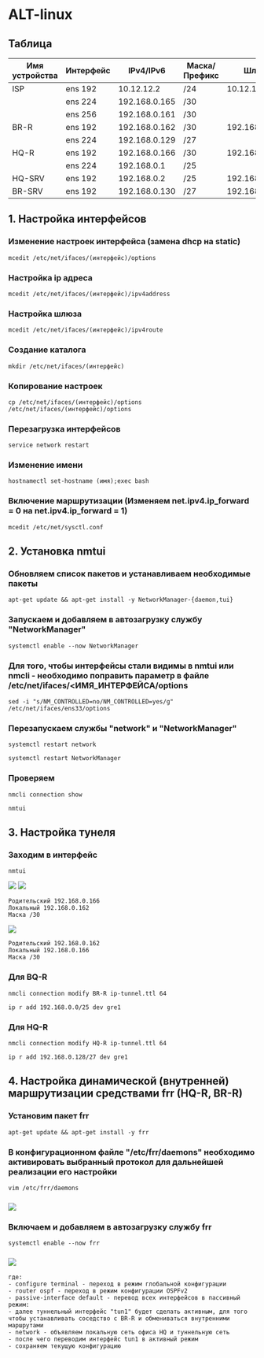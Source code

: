 # ALT-linux
## Таблица
| Имя устройства | Интерфейс | IPv4/IPv6 | Маска/Префикс | Шлюз |
| ------------- | ------------- | ------------- | ------------- | ------------- | 
| ISP | ens 192 | 10.12.12.2 | /24 | 10.12.12.254|
| | ens 224 | 192.168.0.165 | /30 | |
| | ens 256 | 192.168.0.161 | /30 | |
| BR-R | ens 192 | 192.168.0.162 | /30 | 192.168.0.161 |
| | ens 224 | 192.168.0.129 | /27 | |
| HQ-R | ens 192 | 192.168.0.166 | /30 | 192.168.0.165 |
| | ens 224 | 192.168.0.1 | /25 | |
| HQ-SRV | ens 192 | 192.168.0.2 | /25 | 192.168.0.1 |
| BR-SRV | ens 192 | 192.168.0.130 | /27 |192.168.0.129 |
## 1. Настройка интерфейсов
### Изменение настроек интерфейса (замена dhcp на static)
```
mcedit /etc/net/ifaces/(интерфейс)/options
```
### Настройка ip адреса
```
mcedit /etc/net/ifaces/(интерфейс)/ipv4address
```
### Настройка шлюза 
```
mcedit /etc/net/ifaces/(интерфейс)/ipv4route
```
### Создание каталога
```
mkdir /etc/net/ifaces/(интерфейс)
```
### Копирование настроек
```
cp /etc/net/ifaces/(интерфейс)/options /etc/net/ifaces/(интерфейс)/options
```
### Перезагрузка интерфейсов
```
service network restart
```
### Изменение имени
```
hostnamectl set-hostname (имя);exec bash
```
### Включение маршрутизации (Изменяем net.ipv4.ip_forward = 0 на net.ipv4.ip_forward = 1)
```
mcedit /etc/net/sysctl.conf
```
## 2. Установка nmtui
### Обновляем список пакетов и устанавливаем необходимые пакеты
```
apt-get update && apt-get install -y NetworkManager-{daemon,tui}
```
### Запускаем и добавляем в автозагрузку службу "NetworkManager"
```
systemctl enable --now NetworkManager
```
### Для того, чтобы интерфейсы стали видимы в nmtui или nmcli - необходимо поправить параметр в файле /etc/net/ifaces/<ИМЯ_ИНТЕРФЕЙСА/options
```
sed -i "s/NM_CONTROLLED=no/NM_CONTROLLED=yes/g" /etc/net/ifaces/ens33/options
```
### Перезапускаем службы "network" и "NetworkManager"
```
systemctl restart network
```
```
systemctl restart NetworkManager
```
### Проверяем
```
nmcli connection show
```
```
nmtui
```
## 3. Настройка тунеля
### Заходим в интерфейс
```
nmtui
```
![](https://github.com/Danis3124234/Demo2024/blob/main/1.png)
![](https://github.com/Danis3124234/Demo2024/blob/main/2.png)
```
Родительский 192.168.0.166
Локальный 192.168.0.162
Маска /30
```
![](https://github.com/Danis3124234/Demo2024/blob/main/3.png)
```
Родительский 192.168.0.162
Локальный 192.168.0.166
Маска /30
```
### Для BQ-R
```
nmcli connection modify BR-R ip-tunnel.ttl 64
```
```
ip r add 192.168.0.0/25 dev gre1
```
### Для HQ-R
```
nmcli connection modify HQ-R ip-tunnel.ttl 64
```
```
ip r add 192.168.0.128/27 dev gre1
```
## 4. Настройка динамической (внутренней) маршрутизации средствами frr (HQ-R, BR-R)
### Установим пакет frr
```
apt-get update && apt-get install -y frr
```
### В конфигурационном файле "/etc/frr/daemons" необходимо активировать выбранный протокол для дальнейшей реализации его настройки
```
vim /etc/frr/daemons
```
### ![](https://github.com/Danis3124234/alt-linux/blob/main/1.JPG)
### Включаем и добавляем в автозагрузку службу frr
```
systemctl enable --now frr
```
### ![](https://github.com/Danis3124234/alt-linux/blob/main/2.JPG)
```
где:
- configure terminal - переход в режим глобальной конфигурации
- router ospf - переход в режим конфигурации OSPFv2
- passive-interface default - перевод всех интерфейсов в пассивный режим:
- далее туннельный интерфейс "tun1" будет сделать активным, для того чтобы устанавливать соседство с BR-R и обмениваться внутренними маршрутами
- network - объявляем локальную сеть офиса HQ и туннельную сеть
- после чего переводим интерфейс tun1 в активный режим
- сохраняем текущую конфигурацию
```
###
```

```
###
```

```
###
```

```
###
```

```
###
```

```
